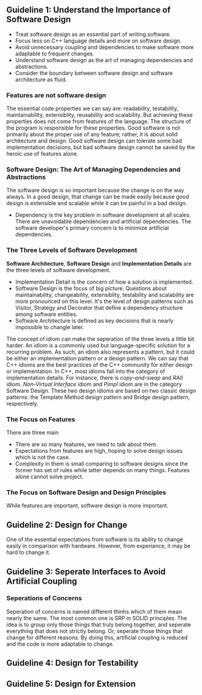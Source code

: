##  Guideline 1: Understand the Importance of Software Design
- Treat software design as an essential part of writing software.
- Focus less on C++ language details and more on software design.
- Avoid unnecessary coupling and dependencies to make software more adaptable to frequent changes.
- Understand software design as the art of managing dependencies and abstractions.
- Consider the boundary between software design and software architecture as fluid.


### Features are not software design
The essential code properties we can say are: readability, testability, maintainability, extensiblity, reusability and scalability.
But achieving these properties does not come from features of the language. The structure of the program is responsible for these properties.
Good software is not primarily about the proper use of any feature; rather, it is about solid architecture and design. Good software design can tolerate some bad implementation decisions, but bad software design cannot be saved by the heroic use of features alone.
### Software Design: The Art of Managing Dependencies and Abstractions
The software design is so important because the change is on the way always. In a good design, that change can be made easily because good design is extensible and scalable while it can be painful in a bad design.
- Dependency is the key problem in software development at all scales.
There are unavoidable dependencies and artificial dependencies. The software developer's primary concern is to minimize artificial dependencies.

### The Three Levels of Software Development
**Software Architecture**, **Software Design** and **Implementation Details** are the three levels of software development.
- Implementation Detail is the concern of how a solution is implemented.
- Software Design is the focus of big picture. Questions about maintainability, changeability, extensiblity, testability and scalability are more pronounced on this level. It's the level of design patterns such as Visitor, Strategy and Decorator that define a dependency structure among software entities.
- Software Architecture is defined as key decisions that is nearly impossible to changle later.

The concept of idiom can make the seperation of the three levels a little bit harder. An *idiom* is a commonly used but language-specific solution for a recurring problem. As such, an idiom also represents a pattern, but it could be either an implementation pattern or a design pattern. We can say that C++ idioms are the best practices of the C++ community for either design or implementation. In C++, most idioms fall into the category of implementation details. For instance, there is *copy-and-swap* and *RAII* idiom. *Non-Virtual Interface* idiom and *Pimpl* idiom are in the category Software Design. These two design idioms are based on two classic design patterns: the Template Method design pattern and Bridge design pattern, respectively.

### The Focus on Features
There are three main 
- There are so many features, we need to talk about them.
- Expectations from features are high, hoping to solve design issues which is not the case.
- Complexity in them is small comparing to software designs since the former has set of rules while latter depends on many things.
Features alone cannot solve project.

### The Focus on Software Design and Design Principles
While features are important, software design is more important.

##  Guideline 2: Design for Change
One of the essential expectations from software is its ability to change easily in comparison with hardware. However, from experiance, it may be hard to change it.

##  Guideline 3: Seperate Interfaces to Avoid Artificial Coupling

### Seperations of Concerns
Seperation of concerns is named different thinhs which of them mean nearly the same. The most common one is SRP in SOLID principles.
The idea is to group only those things that truly belong together, and seperate everything that does not strictly belong. Or, seperate those things that change for different reasons.
By doing this, artificial coupling is reduced and the code is more adaptable to change.

##  Guideline 4: Design for Testability
##  Guideline 5: Design for Extension
